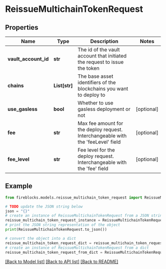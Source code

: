 # ReissueMultichainTokenRequest


## Properties

Name | Type | Description | Notes
------------ | ------------- | ------------- | -------------
**vault_account_id** | **str** | The id of the vault account that initiated the request to issue the token | 
**chains** | **List[str]** | The base asset identifiers of the blockchains you want to deploy to | 
**use_gasless** | **bool** | Whether to use gasless deployment or not | [optional] 
**fee** | **str** | Max fee amount for the deploy request. Interchangeable with the &#39;feeLevel&#39; field | [optional] 
**fee_level** | **str** | Fee level for the deploy request. Interchangeable with the &#39;fee&#39; field | [optional] 

## Example

```python
from fireblocks.models.reissue_multichain_token_request import ReissueMultichainTokenRequest

# TODO update the JSON string below
json = "{}"
# create an instance of ReissueMultichainTokenRequest from a JSON string
reissue_multichain_token_request_instance = ReissueMultichainTokenRequest.from_json(json)
# print the JSON string representation of the object
print(ReissueMultichainTokenRequest.to_json())

# convert the object into a dict
reissue_multichain_token_request_dict = reissue_multichain_token_request_instance.to_dict()
# create an instance of ReissueMultichainTokenRequest from a dict
reissue_multichain_token_request_from_dict = ReissueMultichainTokenRequest.from_dict(reissue_multichain_token_request_dict)
```
[[Back to Model list]](../README.md#documentation-for-models) [[Back to API list]](../README.md#documentation-for-api-endpoints) [[Back to README]](../README.md)


